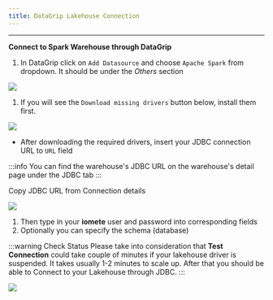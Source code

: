 ```yaml
---
title: DataGrip Lakehouse Connection
---
```


<!-- <head>
  <title>DataGrip Lakehouse Connection</title>
  <meta
    name="description"
    content="DataGrip Lakehouse Connection"
  />
</head> -->

___

**Connect to Spark Warehouse through DataGrip** 

1. In DataGrip click on `Add Datasource` and choose `Apache Spark` from dropdown. It should be under the _Others_ section

![](/img/misc/datagrip1.png)


1. If you will see the `Download missing drivers` button below, install them first.

![](/img/misc/datagrip2.png)


- After downloading the required drivers, insert your JDBC connection URL to `URL` field 
  
:::info
You can find the warehouse's JDBC URL on the warehouse's detail page under the JDBC tab
:::


Copy JDBC URL from Connection details

![](/img/misc/datagrip3.png)



1. Then type in your **iomete** user and password into corresponding fields
2. Optionally you can specify the schema (database)

:::warning Check Status
Please take into consideration that **Test Connection** could take couple of minutes if your lakehouse driver is suspended. It takes usually 1-2 minutes to scale up. After that you should be able to Connect to your Lakehouse through JDBC.
:::


![](/img/misc/datagrip4.png)